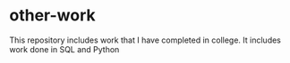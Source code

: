 # other-work
This repository includes work that I have completed in college. 
It includes work done in SQL and Python 
